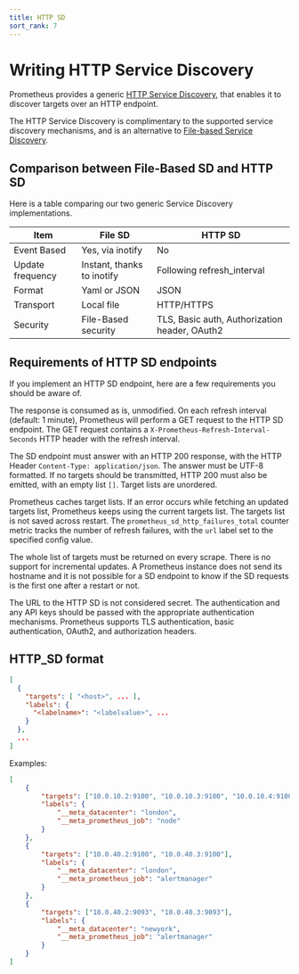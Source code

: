 ```yaml
---
title: HTTP SD
sort_rank: 7
---
```


# Writing HTTP Service Discovery

Prometheus provides a generic [HTTP Service Discovery](https://prometheus.io/docs/prometheus/latest/configuration/configuration/#http_sd_config),
that enables it to discover targets over an HTTP endpoint.

The HTTP Service Discovery is complimentary to the supported service
discovery mechanisms, and is an alternative to [File-based Service Discovery](https://prometheus.io/docs/guides/file-sd/#use-file-based-service-discovery-to-discover-scrape-targets).

## Comparison between File-Based SD and HTTP SD

Here is a table comparing our two generic Service Discovery implementations.

| Item | File SD | HTTP SD |
| ---- | ------- | ------- |
| Event Based | Yes, via inotify | No |
| Update frequency | Instant, thanks to inotify | Following refresh_interval |
| Format | Yaml or JSON | JSON |
| Transport | Local file | HTTP/HTTPS |
| Security | File-Based security | TLS, Basic auth, Authorization header, OAuth2 |

## Requirements of HTTP SD endpoints

If you implement an HTTP SD endpoint, here are a few requirements you should be
aware of.

The response is consumed as is, unmodified. On each refresh interval (default: 1
minute), Prometheus will perform a GET request to the HTTP SD endpoint. The GET
request contains a `X-Prometheus-Refresh-Interval-Seconds` HTTP header with the
refresh interval.

The SD endpoint must answer with an HTTP 200 response, with the HTTP Header
`Content-Type: application/json`. The answer must be UTF-8 formatted.
If no targets should be transmitted, HTTP 200 must also be emitted, with
an empty list `[]`. Target lists are unordered.

Prometheus caches target lists. If an error occurs while fetching an updated
targets list, Prometheus keeps using the current targets list. The targets list
is not saved across restart. The `prometheus_sd_http_failures_total` counter 
metric tracks the number of refresh failures, with the `url` label set to the 
specified config value.

The whole list of targets must be returned on every scrape. There is no support
for incremental updates. A Prometheus instance does not send its hostname and it
is not possible for a SD endpoint to know if the SD requests is the first one
after a restart or not.

The URL to the HTTP SD is not considered secret. The authentication and any API
keys should be passed with the appropriate authentication mechanisms. Prometheus
supports TLS authentication, basic authentication, OAuth2, and authorization
headers.

## HTTP_SD format

```json
[
  {
    "targets": [ "<host>", ... ],
    "labels": {
      "<labelname>": "<labelvalue>", ...
    }
  },
  ...
]
```


Examples:

```json
[
    {
        "targets": ["10.0.10.2:9100", "10.0.10.3:9100", "10.0.10.4:9100", "10.0.10.5:9100"],
        "labels": {
            "__meta_datacenter": "london",
            "__meta_prometheus_job": "node"
        }
    },
    {
        "targets": ["10.0.40.2:9100", "10.0.40.3:9100"],
        "labels": {
            "__meta_datacenter": "london",
            "__meta_prometheus_job": "alertmanager"
        }
    },
    {
        "targets": ["10.0.40.2:9093", "10.0.40.3:9093"],
        "labels": {
            "__meta_datacenter": "newyork",
            "__meta_prometheus_job": "alertmanager"
        }
    }
]
```
